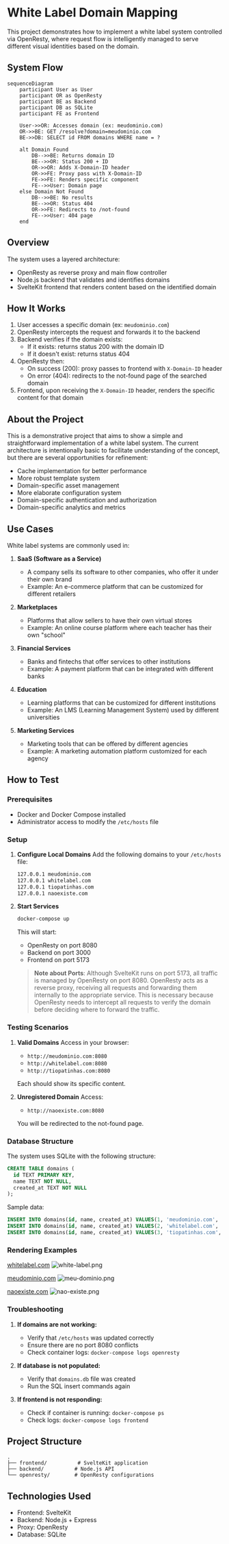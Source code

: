 # White Label Domain Mapping

This project demonstrates how to implement a white label system controlled via OpenResty, where request flow is intelligently managed to serve different visual identities based on the domain.

## System Flow

```mermaid
sequenceDiagram
    participant User as User
    participant OR as OpenResty
    participant BE as Backend
    participant DB as SQLite
    participant FE as Frontend

    User->>OR: Accesses domain (ex: meudominio.com)
    OR->>BE: GET /resolve?domain=meudominio.com
    BE->>DB: SELECT id FROM domains WHERE name = ?
    
    alt Domain Found
        DB-->>BE: Returns domain ID
        BE-->>OR: Status 200 + ID
        OR->>OR: Adds X-Domain-ID header
        OR->>FE: Proxy pass with X-Domain-ID
        FE->>FE: Renders specific component
        FE-->>User: Domain page
    else Domain Not Found
        DB-->>BE: No results
        BE-->>OR: Status 404
        OR->>FE: Redirects to /not-found
        FE-->>User: 404 page
    end
```

## Overview

The system uses a layered architecture:
- OpenResty as reverse proxy and main flow controller
- Node.js backend that validates and identifies domains
- SvelteKit frontend that renders content based on the identified domain

## How It Works

1. User accesses a specific domain (ex: `meudominio.com`)
2. OpenResty intercepts the request and forwards it to the backend
3. Backend verifies if the domain exists:
   - If it exists: returns status 200 with the domain ID
   - If it doesn't exist: returns status 404
4. OpenResty then:
   - On success (200): proxy passes to frontend with `X-Domain-ID` header
   - On error (404): redirects to the not-found page of the searched domain
5. Frontend, upon receiving the `X-Domain-ID` header, renders the specific content for that domain

## About the Project

This is a demonstrative project that aims to show a simple and straightforward implementation of a white label system. The current architecture is intentionally basic to facilitate understanding of the concept, but there are several opportunities for refinement:

- Cache implementation for better performance
- More robust template system
- Domain-specific asset management
- More elaborate configuration system
- Domain-specific authentication and authorization
- Domain-specific analytics and metrics

## Use Cases

White label systems are commonly used in:

1. **SaaS (Software as a Service)**
   - A company sells its software to other companies, who offer it under their own brand
   - Example: An e-commerce platform that can be customized for different retailers

2. **Marketplaces**
   - Platforms that allow sellers to have their own virtual stores
   - Example: An online course platform where each teacher has their own "school"

3. **Financial Services**
   - Banks and fintechs that offer services to other institutions
   - Example: A payment platform that can be integrated with different banks

4. **Education**
   - Learning platforms that can be customized for different institutions
   - Example: An LMS (Learning Management System) used by different universities

5. **Marketing Services**
   - Marketing tools that can be offered by different agencies
   - Example: A marketing automation platform customized for each agency

## How to Test

### Prerequisites
- Docker and Docker Compose installed
- Administrator access to modify the `/etc/hosts` file

### Setup

1. **Configure Local Domains**
   Add the following domains to your `/etc/hosts` file:
   ```bash
   127.0.0.1 meudominio.com
   127.0.0.1 whitelabel.com
   127.0.0.1 tiopatinhas.com
   127.0.0.1 naoexiste.com
   ```

2. **Start Services**
   ```bash
   docker-compose up
   ```
   This will start:
   - OpenResty on port 8080
   - Backend on port 3000
   - Frontend on port 5173

   > **Note about Ports**: Although SvelteKit runs on port 5173, all traffic is managed by OpenResty on port 8080. OpenResty acts as a reverse proxy, receiving all requests and forwarding them internally to the appropriate service. This is necessary because OpenResty needs to intercept all requests to verify the domain before deciding where to forward the traffic.

### Testing Scenarios

1. **Valid Domains**
   Access in your browser:
   - `http://meudominio.com:8080`
   - `http://whitelabel.com:8080`
   - `http://tiopatinhas.com:8080`
   
   Each should show its specific content.

2. **Unregistered Domain**
   Access:
   - `http://naoexiste.com:8080`
   
   You will be redirected to the not-found page.

### Database Structure

The system uses SQLite with the following structure:
```sql
CREATE TABLE domains (
  id TEXT PRIMARY KEY,
  name TEXT NOT NULL,
  created_at TEXT NOT NULL
);
```

Sample data:
```sql
INSERT INTO domains(id, name, created_at) VALUES(1, 'meudominio.com', '2021-01-01');
INSERT INTO domains(id, name, created_at) VALUES(2, 'whitelabel.com', '2021-01-01');
INSERT INTO domains(id, name, created_at) VALUES(3, 'tiopatinhas.com', '2021-01-01');
```

### Rendering Examples

[whitelabel.com](http://whitelabel.com:8080)
![white-label.png](./docs/images/white-label.png)

[meudominio.com](http://meudominio.com:8080)
![meu-dominio.png](./docs/images/meu-dominio.png)

[naoexiste.com](http://naoexiste.com:8080)
![nao-existe.png](./docs/images/nao-existe.png)

### Troubleshooting

1. **If domains are not working:**
   - Verify that `/etc/hosts` was updated correctly
   - Ensure there are no port 8080 conflicts
   - Check container logs: `docker-compose logs openresty`

2. **If database is not populated:**
   - Verify that `domains.db` file was created
   - Run the SQL insert commands again

3. **If frontend is not responding:**
   - Check if container is running: `docker-compose ps`
   - Check logs: `docker-compose logs frontend`

## Project Structure

```
.
├── frontend/          # SvelteKit application
├── backend/          # Node.js API
└── openresty/        # OpenResty configurations
```

## Technologies Used

- Frontend: SvelteKit
- Backend: Node.js + Express
- Proxy: OpenResty
- Database: SQLite 